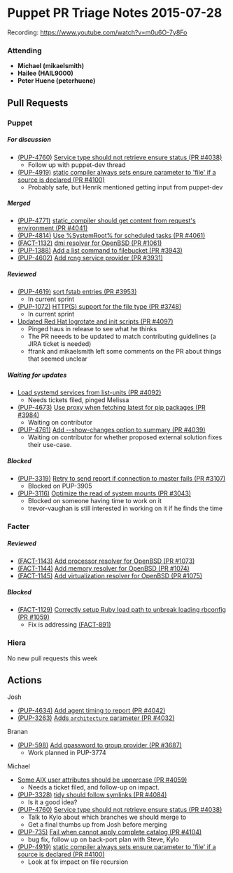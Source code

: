 # Puppet PR Triage Notes 2015-07-28

Recording: https://www.youtube.com/watch?v=m0u6O-7y8Fo

### Attending
* **Michael (mikaelsmith)**
* **Hailee (HAIL9000)**
* **Peter Huene (peterhuene)**

## Pull Requests

### Puppet

##### For discussion
* [(PUP-4760)](https://tickets.puppetlabs.com/browse/PUP-4760) [Service type should not retrieve ensure status (PR #4038)](https://github.com/puppetlabs/puppet/pull/4038)
  - Follow up with puppet-dev thread
* [(PUP-4919)](https://tickets.puppetlabs.com/browse/PUP-4919) [static compiler always sets ensure parameter to 'file' if a source is declared (PR #4100)](https://github.com/puppetlabs/puppet/pull/4100)
  - Probably safe, but Henrik mentioned getting input from puppet-dev

##### Merged

* [(PUP-4771)](https://tickets.puppetlabs.com/browse/PUP-4771) [static_compiler should get content from request's environment (PR #4041)](https://github.com/puppetlabs/puppet/pull/4041)
* [(PUP-4814)](https://tickets.puppetlabs.com/browse/PUP-4814) [Use %SystemRoot% for scheduled tasks (PR #4061)](https://github.com/puppetlabs/puppet/pull/4061)
* [(FACT-1132)](https://tickets.puppetlabs.com/browse/FACT-1132) [dmi resolver for OpenBSD (PR #1061)](https://github.com/puppetlabs/facter/pull/1061)
* [(PUP-1388)](https://tickets.puppetlabs.com/browse/PUP-1388) [Add a list command to filebucket (PR #3943)](https://github.com/puppetlabs/puppet/pull/3943)
* [(PUP-4602)](https://tickets.puppetlabs.com/browse/PUP-4602) [Add rcng service provider (PR #3931)](https://github.com/puppetlabs/puppet/pull/3931)

##### Reviewed

* [(PUP-4619)](https://tickets.puppetlabs.com/browse/PUP-4619) [sort fstab entries (PR #3953)](https://github.com/puppetlabs/puppet/pull/3953)
  - In current sprint
* [(PUP-1072)](https://tickets.puppetlabs.com/browse/PUP-1072) [HTTP(S) support for the file type (PR #3748)](https://github.com/puppetlabs/puppet/pull/3748)
  - In current sprint
* [Updated Red Hat logrotate and init scripts (PR #4097)](https://github.com/puppetlabs/puppet/pull/4097)
  - Pinged haus in release to see what he thinks
  - The PR neeeds to be updated to match contributing guidelines (a JIRA ticket is needed)
  - ffrank and mikaelsmith left some comments on the PR about things that seemed unclear

##### Waiting for updates

* [Load systemd services from list-units (PR #4092)](https://github.com/puppetlabs/puppet/pull/4092)
  - Needs tickets filed, pinged Melissa
* [(PUP-4673)](https://tickets.puppetlabs.com/browse/PUP-4673) [Use proxy when fetching latest for pip packages (PR #3984)](https://github.com/puppetlabs/puppet/pull/3984)
  - Waiting on contributor
* [(PUP-4761)](https://tickets.puppetlabs.com/browse/PUP-4761) [Add --show-changes option to summary (PR #4039)](https://github.com/puppetlabs/puppet/pull/4039)
  - Waiting on contributor for whether proposed external solution fixes their use-case.

##### Blocked

* [(PUP-3319)](https://tickets.puppetlabs.com/browse/PUP-3319) [Retry to send report if connection to master fails (PR #3107)](https://github.com/puppetlabs/puppet/pull/3107)
  - Blocked on PUP-3905
* [(PUP-3116)](https://tickets.puppetlabs.com/browse/PUP-3116) [Optimize the read of system mounts (PR #3043)](https://github.com/puppetlabs/puppet/pull/3043)
  - Blocked on someone having time to work on it
  - trevor-vaughan is still interested in working on it if he finds the time

### Facter

##### Reviewed

* [(FACT-1143)](https://tickets.puppetlabs.com/browse/FACT-1143) [Add processor resolver for OpenBSD (PR #1073)](https://github.com/puppetlabs/facter/pull/1073)
* [(FACT-1144)](https://tickets.puppetlabs.com/browse/FACT-1144) [Add memory resolver for OpenBSD (PR #1074)](https://github.com/puppetlabs/facter/pull/1074)
* [(FACT-1145)](https://tickets.puppetlabs.com/browse/FACT-1145) [Add virtualization resolver for OpenBSD (PR #1075)](https://github.com/puppetlabs/facter/pull/1075)

##### Blocked

* [(FACT-1129)](https://tickets.puppetlabs.com/browse/FACT-1129) [Correctly setup Ruby load path to unbreak loading rbconfig (PR #1059)](https://github.com/puppetlabs/facter/pull/1059)
  - Fix is addressing [(FACT-891)](https://tickets.puppetlabs.com/browse/FACT-891)

### Hiera

No new pull requests this week

## Actions

Josh

* [(PUP-4634)](https://tickets.puppetlabs.com/browse/PUP-4634) [Add agent timing to report (PR #4042)](https://github.com/puppetlabs/puppet/pull/4042)
* [(PUP-3263)](https://tickets.puppetlabs.com/browse/PUP-3263) [Adds `architecture` parameter (PR #4032)](https://github.com/puppetlabs/puppet/pull/4032)

Branan

* [(PUP-598)](https://tickets.puppetlabs.com/browse/PUP-598) [Add gpassword to group provider (PR #3687)](https://github.com/puppetlabs/puppet/pull/3687)
  - Work planned in PUP-3774

Michael

* [Some AIX user attributes should be uppercase (PR #4059)](https://github.com/puppetlabs/puppet/pull/4059)
  - Needs a ticket filed, and follow-up on impact.
* [(PUP-3328)](https://tickets.puppetlabs.com/browse/PUP-3328) [tidy should follow symlinks (PR #4084)](https://github.com/puppetlabs/puppet/pull/4084)
  - Is it a good idea?
* [(PUP-4760)](https://tickets.puppetlabs.com/browse/PUP-4760) [Service type should not retrieve ensure status (PR #4038)](https://github.com/puppetlabs/puppet/pull/4038)
  - Talk to Kylo about which branches we should merge to
  - Get a final thumbs up from Josh before merging
* [(PUP-735)](https://tickets.puppetlabs.com/browse/PUP-735) [Fail when cannot apply complete catalog (PR #4104)](https://github.com/puppetlabs/puppet/pull/4104)
  - bug fix, follow up on back-port plan with Steve, Kylo
* [(PUP-4919)](https://tickets.puppetlabs.com/browse/PUP-4919) [static compiler always sets ensure parameter to 'file' if a source is declared (PR #4100)](https://github.com/puppetlabs/puppet/pull/4100)
  - Look at fix impact on file recursion
